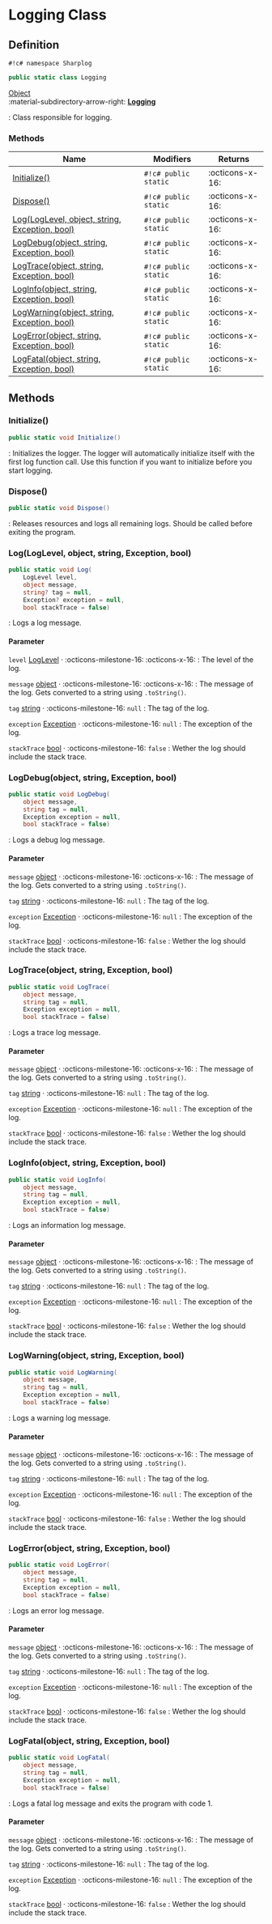 # Logging Class

## Definition

`#!c# namespace Sharplog`

``` c#
public static class Logging
```

[Object](https://docs.microsoft.com/en-us/dotnet/api/system.object)<br>
:material-subdirectory-arrow-right: [**Logging**](./)

:   Class responsible for logging.

### Methods

| Name                                                                                       | Modifiers            | Returns         |
| ------------------------------------------------------------------------------------------ | -------------------- | --------------- |
| [Initialize()](#initialize)                                                                | `#!c# public static` | :octicons-x-16: |
| [Dispose()](#dispose)                                                                      | `#!c# public static` | :octicons-x-16: |
| [Log(LogLevel, object, string, Exception, bool)](logloglevel-object-string-exception-bool) | `#!c# public static` | :octicons-x-16: |
| [LogDebug(object, string, Exception, bool)](#logdebugobject-string-exception-bool)         | `#!c# public static` | :octicons-x-16: |
| [LogTrace(object, string, Exception, bool)](#logtraceobject-string-exception-bool)         | `#!c# public static` | :octicons-x-16: |
| [LogInfo(object, string, Exception, bool)](#loginfoobject-string-exception-bool)           | `#!c# public static` | :octicons-x-16: |
| [LogWarning(object, string, Exception, bool)](#logwarningobject-string-exception-bool)     | `#!c# public static` | :octicons-x-16: |
| [LogError(object, string, Exception, bool)](#logerrorobject-string-exception-bool)         | `#!c# public static` | :octicons-x-16: |
| [LogFatal(object, string, Exception, bool)](#logfatalobject-string-exception-bool)         | `#!c# public static` | :octicons-x-16: |

## Methods

### Initialize()

```c#
public static void Initialize()
```

:   Initializes the logger. The logger will automatically initialize itself with the first log function call. Use this function if you want to initialize before you start logging.

### Dispose()

```c#
public static void Dispose()
```

:   Releases resources and logs all remaining logs. Should be called before exiting the program.

### Log(LogLevel, object, string, Exception, bool)

```c#
public static void Log(
    LogLevel level,
    object message,
    string? tag = null,
    Exception? exception = null,
    bool stackTrace = false)
```

:   Logs a log message.

#### Parameter

`level` [LogLevel](LogLevel.md)  · :octicons-milestone-16: :octicons-x-16:
:   The level of the log.

`message` [object](https://docs.microsoft.com/en-us/dotnet/api/system.object)  · :octicons-milestone-16: :octicons-x-16:
:   The message of the log. Gets converted to a string using `.toString()`.


`tag` [string](https://docs.microsoft.com/en-us/dotnet/api/system.string)  · :octicons-milestone-16: `null`
:   The tag of the log.

`exception` [Exception](https://docs.microsoft.com/en-us/dotnet/api/system.exception)  · :octicons-milestone-16: `null`
:   The exception of the log.

`stackTrace` [bool](https://learn.microsoft.com/en-us/dotnet/csharp/language-reference/builtin-types/bool)  · :octicons-milestone-16: `false`
:   Wether the log should include the stack trace.

### LogDebug(object, string, Exception, bool)

```c#
public static void LogDebug(
    object message,
    string tag = null, 
    Exception exception = null, 
    bool stackTrace = false)
```

:   Logs a debug log message.

#### Parameter

`message` [object](https://docs.microsoft.com/en-us/dotnet/api/system.object)  · :octicons-milestone-16: :octicons-x-16:
:   The message of the log. Gets converted to a string using `.toString()`.


`tag` [string](https://docs.microsoft.com/en-us/dotnet/api/system.string)  · :octicons-milestone-16: `null`
:   The tag of the log.

`exception` [Exception](https://docs.microsoft.com/en-us/dotnet/api/system.exception)  · :octicons-milestone-16: `null`
:   The exception of the log.

`stackTrace` [bool](https://learn.microsoft.com/en-us/dotnet/csharp/language-reference/builtin-types/bool)  · :octicons-milestone-16: `false`
:   Wether the log should include the stack trace.

### LogTrace(object, string, Exception, bool)

```c#
public static void LogTrace(
    object message,
    string tag = null, 
    Exception exception = null, 
    bool stackTrace = false)
```

:   Logs a trace log message.

#### Parameter

`message` [object](https://docs.microsoft.com/en-us/dotnet/api/system.object)  · :octicons-milestone-16: :octicons-x-16:
:   The message of the log. Gets converted to a string using `.toString()`.

`tag` [string](https://docs.microsoft.com/en-us/dotnet/api/system.string)  · :octicons-milestone-16: `null`
:   The tag of the log.

`exception` [Exception](https://docs.microsoft.com/en-us/dotnet/api/system.exception)  · :octicons-milestone-16: `null`
:   The exception of the log.

`stackTrace` [bool](https://learn.microsoft.com/en-us/dotnet/csharp/language-reference/builtin-types/bool)  · :octicons-milestone-16: `false`
:   Wether the log should include the stack trace.

### LogInfo(object, string, Exception, bool)

```c#
public static void LogInfo(
    object message,
    string tag = null, 
    Exception exception = null, 
    bool stackTrace = false)
```

:   Logs an information log message.

#### Parameter

`message` [object](https://docs.microsoft.com/en-us/dotnet/api/system.object)  · :octicons-milestone-16: :octicons-x-16:
:   The message of the log. Gets converted to a string using `.toString()`.

`tag` [string](https://docs.microsoft.com/en-us/dotnet/api/system.string)  · :octicons-milestone-16: `null`
:   The tag of the log.

`exception` [Exception](https://docs.microsoft.com/en-us/dotnet/api/system.exception)  · :octicons-milestone-16: `null`
:   The exception of the log.

`stackTrace` [bool](https://learn.microsoft.com/en-us/dotnet/csharp/language-reference/builtin-types/bool)  · :octicons-milestone-16: `false`
:   Wether the log should include the stack trace.

### LogWarning(object, string, Exception, bool)

```c#
public static void LogWarning(
    object message,
    string tag = null, 
    Exception exception = null, 
    bool stackTrace = false)
```

:   Logs a warning log message.

#### Parameter

`message` [object](https://docs.microsoft.com/en-us/dotnet/api/system.object)  · :octicons-milestone-16: :octicons-x-16:
:   The message of the log. Gets converted to a string using `.toString()`.

`tag` [string](https://docs.microsoft.com/en-us/dotnet/api/system.string)  · :octicons-milestone-16: `null`
:   The tag of the log.

`exception` [Exception](https://docs.microsoft.com/en-us/dotnet/api/system.exception)  · :octicons-milestone-16: `null`
:   The exception of the log.

`stackTrace` [bool](https://learn.microsoft.com/en-us/dotnet/csharp/language-reference/builtin-types/bool)  · :octicons-milestone-16: `false`
:   Wether the log should include the stack trace.

### LogError(object, string, Exception, bool)

```c#
public static void LogError(
    object message,
    string tag = null, 
    Exception exception = null, 
    bool stackTrace = false)
```

:   Logs an error log message.

#### Parameter

`message` [object](https://docs.microsoft.com/en-us/dotnet/api/system.object)  · :octicons-milestone-16: :octicons-x-16:
:   The message of the log. Gets converted to a string using `.toString()`.

`tag` [string](https://docs.microsoft.com/en-us/dotnet/api/system.string)  · :octicons-milestone-16: `null`
:   The tag of the log.

`exception` [Exception](https://docs.microsoft.com/en-us/dotnet/api/system.exception)  · :octicons-milestone-16: `null`
:   The exception of the log.

`stackTrace` [bool](https://learn.microsoft.com/en-us/dotnet/csharp/language-reference/builtin-types/bool)  · :octicons-milestone-16: `false`
:   Wether the log should include the stack trace.

### LogFatal(object, string, Exception, bool)

```c#
public static void LogFatal(
    object message,
    string tag = null, 
    Exception exception = null, 
    bool stackTrace = false)
```

:   Logs a fatal log message and exits the program with code 1.

#### Parameter

`message` [object](https://docs.microsoft.com/en-us/dotnet/api/system.object)  · :octicons-milestone-16: :octicons-x-16:
:   The message of the log. Gets converted to a string using `.toString()`.

`tag` [string](https://docs.microsoft.com/en-us/dotnet/api/system.string)  · :octicons-milestone-16: `null`
:   The tag of the log.

`exception` [Exception](https://docs.microsoft.com/en-us/dotnet/api/system.exception)  · :octicons-milestone-16: `null`
:   The exception of the log.

`stackTrace` [bool](https://learn.microsoft.com/en-us/dotnet/csharp/language-reference/builtin-types/bool)  · :octicons-milestone-16: `false`
:   Wether the log should include the stack trace.
